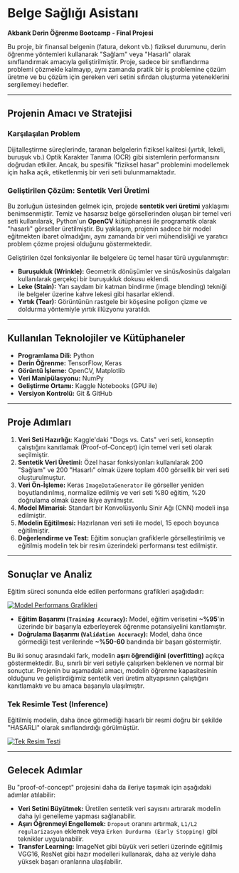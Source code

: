 # Belge Sağlığı Asistanı

**Akbank Derin Öğrenme Bootcamp - Final Projesi**

Bu proje, bir finansal belgenin (fatura, dekont vb.) fiziksel durumunu, derin öğrenme yöntemleri kullanarak "Sağlam" veya "Hasarlı" olarak sınıflandırmak amacıyla geliştirilmiştir. Proje, sadece bir sınıflandırma problemi çözmekle kalmayıp, aynı zamanda pratik bir iş problemine çözüm üretme ve bu çözüm için gereken veri setini sıfırdan oluşturma yeteneklerini sergilemeyi hedefler.

---

## Projenin Amacı ve Stratejisi

### Karşılaşılan Problem
Dijitalleştirme süreçlerinde, taranan belgelerin fiziksel kalitesi (yırtık, lekeli, buruşuk vb.) Optik Karakter Tanıma (OCR) gibi sistemlerin performansını doğrudan etkiler. Ancak, bu spesifik "fiziksel hasar" problemini modellemek için halka açık, etiketlenmiş bir veri seti bulunmamaktadır.

### Geliştirilen Çözüm: Sentetik Veri Üretimi
Bu zorluğun üstesinden gelmek için, projede **sentetik veri üretimi** yaklaşımı benimsenmiştir. Temiz ve hasarsız belge görsellerinden oluşan bir temel veri seti kullanılarak, Python'un **OpenCV** kütüphanesi ile programatik olarak "hasarlı" görseller üretilmiştir. Bu yaklaşım, projenin sadece bir model eğitmekten ibaret olmadığını, aynı zamanda bir veri mühendisliği ve yaratıcı problem çözme projesi olduğunu göstermektedir.

Geliştirilen özel fonksiyonlar ile belgelere üç temel hasar türü uygulanmıştır:
* **Buruşukluk (Wrinkle):** Geometrik dönüşümler ve sinüs/kosinüs dalgaları kullanılarak gerçekçi bir buruşukluk dokusu eklendi.
* **Leke (Stain):** Yarı saydam bir katman bindirme (image blending) tekniği ile belgeler üzerine kahve lekesi gibi hasarlar eklendi.
* **Yırtık (Tear):** Görüntünün rastgele bir köşesine poligon çizme ve doldurma yöntemiyle yırtık illüzyonu yaratıldı.

---

## Kullanılan Teknolojiler ve Kütüphaneler
* **Programlama Dili:** Python
* **Derin Öğrenme:** TensorFlow, Keras
* **Görüntü İşleme:** OpenCV, Matplotlib
* **Veri Manipülasyonu:** NumPy
* **Geliştirme Ortamı:** Kaggle Notebooks (GPU ile)
* **Versiyon Kontrolü:** Git & GitHub

---

## Proje Adımları
1.  **Veri Seti Hazırlığı:** Kaggle'daki "Dogs vs. Cats" veri seti, konseptin çalıştığını kanıtlamak (Proof-of-Concept) için temel veri seti olarak seçilmiştir.
2.  **Sentetik Veri Üretimi:** Özel hasar fonksiyonları kullanılarak 200 "Sağlam" ve 200 "Hasarlı" olmak üzere toplam 400 görsellik bir veri seti oluşturulmuştur.
3.  **Veri Ön-İşleme:** Keras `ImageDataGenerator` ile görseller yeniden boyutlandırılmış, normalize edilmiş ve veri seti %80 eğitim, %20 doğrulama olmak üzere ikiye ayrılmıştır.
4.  **Model Mimarisi:** Standart bir Konvolüsyonlu Sinir Ağı (CNN) modeli inşa edilmiştir.
5.  **Modelin Eğitilmesi:** Hazırlanan veri seti ile model, 15 epoch boyunca eğitilmiştir.
6.  **Değerlendirme ve Test:** Eğitim sonuçları grafiklerle görselleştirilmiş ve eğitilmiş modelin tek bir resim üzerindeki performansı test edilmiştir.

---

## Sonuçlar ve Analiz

Eğitim süreci sonunda elde edilen performans grafikleri aşağıdadır:

[![Model Performans Grafikleri](https://github.com/user-attachments/assets/96c5222d-6a2d-4bb0-a1f1-22ac447f7dd6)](https://github.com/user-attachments/assets/96c5222d-6a2d-4bb0-a1f1-22ac447f7dd6)

* **Eğitim Başarımı (`Training Accuracy`):** Model, eğitim verisetini **~%95**'in üzerinde bir başarıyla ezberleyerek öğrenme potansiyelini kanıtlamıştır.
* **Doğrulama Başarımı (`Validation Accuracy`):** Model, daha önce görmediği test verilerinde **~%50-60** bandında bir başarı göstermiştir.

Bu iki sonuç arasındaki fark, modelin **aşırı öğrendiğini (overfitting)** açıkça göstermektedir. Bu, sınırlı bir veri setiyle çalışırken beklenen ve normal bir sonuçtur. Projenin bu aşamadaki amacı, modelin öğrenme kapasitesinin olduğunu ve geliştirdiğimiz sentetik veri üretim altyapısının çalıştığını kanıtlamaktı ve bu amaca başarıyla ulaşılmıştır.

### Tek Resimle Test (Inference)
Eğitilmiş modelin, daha önce görmediği hasarlı bir resmi doğru bir şekilde "HASARLI" olarak sınıflandırdığı görülmüştür.

[![Tek Resim Testi](https://github.com/user-attachments/assets/c0df18d6-af83-41a4-ad89-0330695f83b7)](https://github.com/user-attachments/assets/c0df18d6-af83-41a4-ad89-0330695f83b7)

---

## Gelecek Adımlar
Bu "proof-of-concept" projesini daha da ileriye taşımak için aşağıdaki adımlar atılabilir:
* **Veri Setini Büyütmek:** Üretilen sentetik veri sayısını artırarak modelin daha iyi genelleme yapması sağlanabilir.
* **Aşırı Öğrenmeyi Engellemek:** `Dropout` oranını artırmak, `L1/L2 regularizasyon` eklemek veya `Erken Durdurma (Early Stopping)` gibi teknikler uygulanabilir.
* **Transfer Learning:** ImageNet gibi büyük veri setleri üzerinde eğitilmiş VGG16, ResNet gibi hazır modelleri kullanarak, daha az veriyle daha yüksek başarı oranlarına ulaşılabilir.
